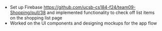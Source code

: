 - Set up Firebase https://github.com/ucsb-cs184-f24/team09-Shopping/pull/38 and implemented functionality to check off list items on the shopping list page 
- Worked on the UI components and designing mockups for the app flow

